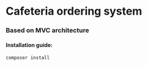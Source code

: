 # Cafeteria ordering system

### Based on MVC architecture

#### Installation guide:

```
composer install
```
